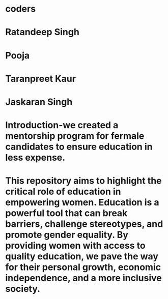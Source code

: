 # coders

# Ratandeep Singh
# Pooja 
# Taranpreet Kaur 
# Jaskaran Singh 

# Introduction-we created a mentorship program for fermale candidates to ensure education in less expense.

# This repository aims to highlight the critical role of education in empowering women. Education is a powerful tool that can break barriers, challenge stereotypes, and promote gender equality. By providing women with access to quality education, we pave the way for their personal growth, economic independence, and a more inclusive society.
